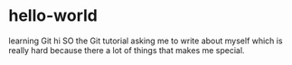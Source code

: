 # hello-world
learning Git
hi
SO the Git tutorial asking me to write about myself which is really hard because there a lot of things that makes me special.

